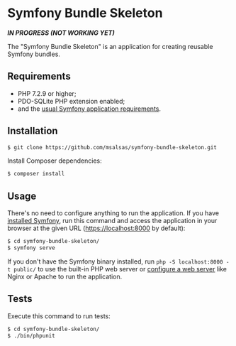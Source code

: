 Symfony Bundle Skeleton
========================
***IN PROGRESS (NOT WORKING YET)***


The "Symfony Bundle Skeleton" is an application for creating reusable Symfony bundles.

Requirements
------------

  * PHP 7.2.9 or higher;
  * PDO-SQLite PHP extension enabled;
  * and the [usual Symfony application requirements][2].

Installation
------------

```bash
$ git clone https://github.com/msalsas/symfony-bundle-skeleton.git
```

Install Composer dependencies:

```bash
$ composer install
```

Usage
-----

There's no need to configure anything to run the application. If you have
[installed Symfony][4], run this command and access the application in your
browser at the given URL (<https://localhost:8000> by default):

```bash
$ cd symfony-bundle-skeleton/
$ symfony serve
```

If you don't have the Symfony binary installed, run `php -S localhost:8000 -t public/`
to use the built-in PHP web server or [configure a web server][3] like Nginx or
Apache to run the application.

Tests
-----

Execute this command to run tests:

```bash
$ cd symfony-bundle-skeleton/
$ ./bin/phpunit
```

[1]: https://symfony.com/doc/current/best_practices.html
[2]: https://symfony.com/doc/current/reference/requirements.html
[3]: https://symfony.com/doc/current/cookbook/configuration/web_server_configuration.html
[4]: https://symfony.com/download
[5]: https://github.com/symfony/webpack-encore
